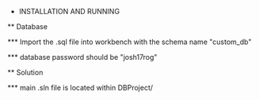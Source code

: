 * INSTALLATION AND RUNNING

** Database

*** Import the .sql file into workbench with the schema name "custom_db"

*** database password should be "josh17rog"

** Solution

*** main .sln file is located within DBProject/



